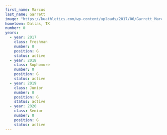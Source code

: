 ```yaml
---
first_name: Marcus
last_name: Garrett
image: "https://kuathletics.com/wp-content/uploads/2017/06/Garrett_Marcus_06232017-745x1024.jpg"
hometown: Dallas, TX
number: 0
years:
  - year: 2017
    class: Freshman
    number: 0
    position: G
    status: active
  - year: 2018
    class: Sophomore
    number: 0
    position: G
    status: active
  - year: 2019
    class: Junior
    number: 0
    position: G
    status: active
  - year: 2020
    class: Senior
    number: 0
    position: G
    status: active
---
```

